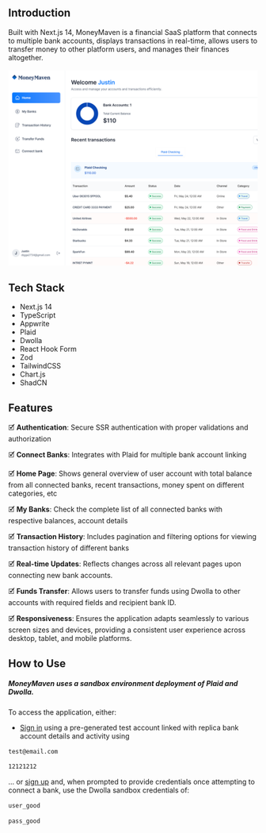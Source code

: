 ## Introduction

Built with Next.js 14, MoneyMaven is a financial SaaS platform that connects to multiple bank accounts, displays transactions in real-time, allows users to transfer money to other platform users, and manages their finances altogether.
<br/>
<br/>
<img src="/public/icons/auth-image.png" width='600' alt="Project Banner">
<br/>

## Tech Stack

- Next.js 14
- TypeScript
- Appwrite
- Plaid
- Dwolla
- React Hook Form
- Zod
- TailwindCSS
- Chart.js
- ShadCN

## Features

🗹 **Authentication**: Secure SSR authentication with proper validations and authorization

🗹 **Connect Banks**: Integrates with Plaid for multiple bank account linking

🗹 **Home Page**: Shows general overview of user account with total balance from all connected banks, recent transactions, money spent on different categories, etc

🗹 **My Banks**: Check the complete list of all connected banks with respective balances, account details

🗹 **Transaction History**: Includes pagination and filtering options for viewing transaction history of different banks

🗹 **Real-time Updates**: Reflects changes across all relevant pages upon connecting new bank accounts.

🗹 **Funds Transfer**: Allows users to transfer funds using Dwolla to other accounts with required fields and recipient bank ID.

🗹 **Responsiveness**: Ensures the application adapts seamlessly to various screen sizes and devices, providing a consistent user experience across desktop, tablet, and mobile platforms.

## How to Use

##### MoneyMaven uses a sandbox environment deployment of Plaid and Dwolla.

To access the application, either:

* <a href='https://money-maven.vercel.app/sign-in'>Sign in</a> using a pre-generated test account linked with replica bank account details and activity using

```bash
test@email.com
```
```bash
12121212
```

... or <a href='https://money-maven.vercel.app/sign-up'>sign up</a> and, when prompted to provide credentials once attempting to connect a bank, use the Dwolla sandbox credentials of:

```bash
user_good
```
```bash
pass_good
```
